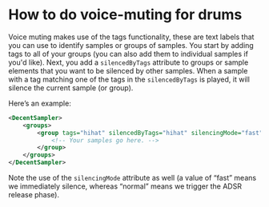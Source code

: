 # How to do voice-muting for drums

Voice muting makes use of the tags functionality, these are text labels that you can use to identify samples or groups of samples. You start by adding tags to all of your groups (you can also add them to individual samples if you'd like). Next, you add a `silencedByTags` attribute to groups or sample elements that you want to be silenced by other samples. When a sample with a tag matching one of the tags in the `silencedByTags` is played, it will silence the current sample (or group). 

Here’s an example:

```xml
<DecentSampler>
    <groups>
        <group tags="hihat" silencedByTags="hihat" silencingMode="fast">
            <!-- Your samples go here. -->
        </group>
    </groups>
</DecentSampler>
```

Note the use of the `silencingMode` attribute as well (a value of “fast” means we immediately silence, whereas “normal” means we trigger the ADSR release phase).